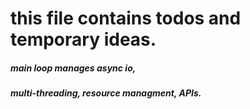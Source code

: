# this file contains todos and temporary ideas.

##### main loop manages async io,
##### multi-threading, resource managment, APIs.